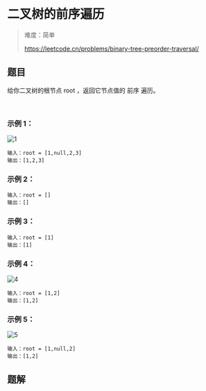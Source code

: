 # 二叉树的前序遍历

> 难度：简单
>
> https://leetcode.cn/problems/binary-tree-preorder-traversal/

## 题目

给你二叉树的根节点 root ，返回它节点值的 前序 遍历。

 

### 示例 1：
![1](https://github.com/WangYang-Rex/leet-code/assets/7553998/4be90118-b2db-4ac5-9ef1-2ac2c0ff6e4c)
```
输入：root = [1,null,2,3]
输出：[1,2,3]
```

### 示例 2：


```
输入：root = []
输出：[]
```

### 示例 3：

```
输入：root = [1]
输出：[1]
```

### 示例 4：

![4](https://github.com/WangYang-Rex/leet-code/assets/7553998/b5e84445-987b-4782-a692-f89a2d47a206)
```
输入：root = [1,2]
输出：[1,2]
```

### 示例 5：


![5](https://github.com/WangYang-Rex/leet-code/assets/7553998/fbf76762-69f5-40e9-8822-cb7b34ab0631)
```
输入：root = [1,null,2]
输出：[1,2]
```

## 题解

```javascript

```

